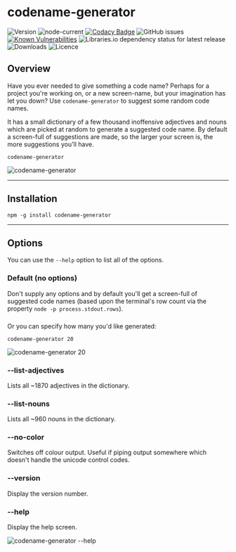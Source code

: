 # codename-generator

![Version](https://img.shields.io/npm/v/codename-generator.svg?style=plastic)
![node-current](https://img.shields.io/node/v/codename-generator?style=plastic)
[![Codacy Badge](https://api.codacy.com/project/badge/Grade/acf4ae9001a0486497a4b12c4ccbbd44)](https://www.codacy.com?utm_source=bitbucket.org&amp;utm_medium=referral&amp;utm_content=MarkSMurphy/codename-generator&amp;utm_campaign=Badge_Grade)
![GitHub issues](https://img.shields.io/github/issues/markSmurphy/codename-generator?style=plastic)
[![Known Vulnerabilities](https://snyk.io/test/github/markSmurphy/codename-generator/badge.svg?targetFile=package.json)](https://snyk.io/test/github/markSmurphy/codename-generator?targetFile=package.json)
![Libraries.io dependency status for latest release](https://img.shields.io/librariesio/release/npm/codename-generator.svg?style=plastic)
![Downloads](https://img.shields.io/npm/dm/codename-generator.svg?style=plastic)
![Licence](https://img.shields.io/npm/l/codename-generator.svg?style=plastic)

## Overview

Have you ever needed to give something a code name?  Perhaps for a project you're working on, or a new screen-name, but your imagination has let you down?
Use `codename-generator` to suggest some random code names.

It has a small dictionary of a few thousand inoffensive adjectives and nouns which are picked at random to generate a suggested code name.
By default a screen-full of suggestions are made, so the larger your screen is, the more suggestions you'll have.

```text
codename-generator
```

![`codename-generator`](https://marksmurphy.github.io/img/codename-generator-screenfull.gif)

---

## Installation

```text
npm -g install codename-generator
```

---

## Options

You can use the `--help` option to list all of the options.

### Default (no options)

Don't supply any options and by default you'll get a screen-full of suggested code names (based upon the terminal's row count via the property `node -p process.stdout.rows`).

### <number>

Or you can specify how many you'd like generated:

```text
codename-generator 20
```

![`codename-generator 20`](https://marksmurphy.github.io/img/codename-generator-20.gif)

### --list-adjectives

Lists all ~1870 adjectives in the dictionary.

### --list-nouns

Lists all ~960 nouns in the dictionary.

### --no-color

Switches off colour output.  Useful if piping output somewhere which doesn't handle the unicode control codes.

### --version

Display the version number.

### --help

Display the help screen.

![`codename-generator --help`](https://marksmurphy.github.io/img/codename-generator-help.png)
